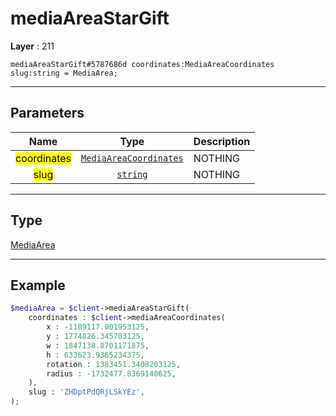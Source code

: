 # mediaAreaStarGift

**Layer** : 211

```tl
mediaAreaStarGift#5787686d coordinates:MediaAreaCoordinates slug:string = MediaArea;
```

---

## Parameters

| Name | Type | Description |
| :---: | :---: | :--- |
| <mark>coordinates</mark> | [`MediaAreaCoordinates`](type/MediaAreaCoordinates) | NOTHING |
| <mark>slug</mark> | [`string`](type/string) | NOTHING |

---

## Type

[MediaArea](type/MediaArea)

---

## Example

```php
$mediaArea = $client->mediaAreaStarGift(
	coordinates : $client->mediaAreaCoordinates(
		x : -1189117.001953125,
		y : 1774826.345703125,
		w : 1847138.8701171875,
		h : 633623.9365234375,
		rotation : 1383451.3408203125,
		radius : -1732477.8369140625,
	),
	slug : 'ZHDptPdQRjLSkYEz',
);
```